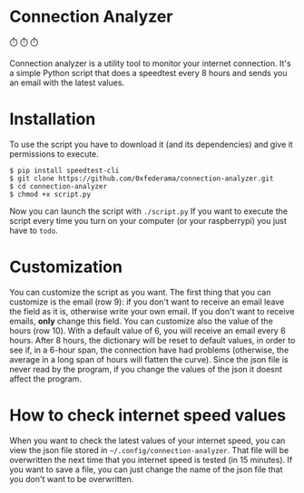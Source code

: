 # Connection Analyzer

:stopwatch: :stopwatch: :stopwatch: 

Connection analyzer is a utility tool to monitor your internet connection. It's a simple Python script that does a speedtest every 8 hours and sends you an email with the latest values.

# Installation

To use the script you have to download it (and its dependencies) and give it permissions to execute.
```
$ pip install speedtest-cli
$ git clone https://github.com/0xfederama/connection-analyzer.git
$ cd connection-analyzer
$ chmod +x script.py
```
Now you can launch the script with  `./script.py`
If you want to execute the script every time you turn on your computer (or your raspberrypi) you just have to `todo`.

# Customization

You can customize the script as you want.
The first thing that you can customize is the email (row 9): if you don't want to receive an email leave the field as it is, otherwise write your own email. If you don't want to receive emails, **only** change this field.
You can customize also the value of the hours (row 10). With a default value of 6, you will receive an email every 6 hours. After 8 hours, the dictionary will be reset to default values, in order to see if, in a 6-hour span, the connection have had problems (otherwise, the average in a long span of hours will flatten the curve).
Since the json file is never read by the program, if you change the values of the json it doesnt affect the program.

# How to check internet speed values

When you want to check the latest values of your internet speed, you can view the json file stored in `~/.config/connection-analyzer`. That file will be overwritten the next time that you internet speed is tested (in 15 minutes). If you want to save a file, you can just change the name of the json file that you don't want to be overwritten.